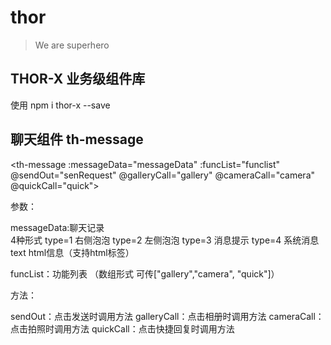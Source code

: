 # thor

> We are superhero

## THOR-X 业务级组件库

使用
npm i thor-x --save

## 聊天组件 th-message

<th-message 
    :messageData="messageData" 
    :funcList="funclist" 
    @sendOut="senRequest"
    @galleryCall="gallery"
    @cameraCall="camera"
    @quickCall="quick">
</th-message>

参数：

messageData:聊天记录  
4种形式 type=1 右侧泡泡 type=2 左侧泡泡 type=3 消息提示 type=4 系统消息 
text html信息（支持html标签）

funcList：功能列表 （数组形式 可传["gallery","camera", "quick"]）

方法：

sendOut：点击发送时调用方法
galleryCall：点击相册时调用方法
cameraCall：点击拍照时调用方法
quickCall：点击快捷回复时调用方法